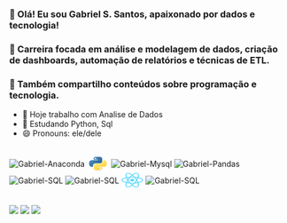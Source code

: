 ### 👋 Olá! Eu sou Gabriel S. Santos, apaixonado por dados e tecnologia! 
### 🚀 Carreira focada em análise e modelagem de dados, criação de dashboards, automação de relatórios e técnicas de ETL. 
### 🔭 Também compartilho conteúdos sobre programação e tecnologia.

- 🔭 Hoje trabalho com Analise de Dados
- 🌱 Estudando Python, Sql
- 😄 Pronouns: ele/dele
      
<div style="display: inline_block"><br>
  
  <img align="center" alt="Gabriel-Anaconda" height="30" width="40" src="https://cdn.jsdelivr.net/gh/devicons/devicon@latest/icons/anaconda/anaconda-original.svg">
  
  <img align="center" alt="Gabriel-Python" height="30" width="40" src="https://raw.githubusercontent.com/devicons/devicon/master/icons/python/python-original.svg">
  
  <img align="center" alt="Gabriel-Mysql" height="30" width="40" src="https://cdn.jsdelivr.net/gh/devicons/devicon@latest/icons/mysql/mysql-original.svg">
  
  <img align="center" alt="Gabriel-Pandas" height="30" width="40" src="https://cdn.jsdelivr.net/gh/devicons/devicon@latest/icons/pandas/pandas-original-wordmark.svg">
  
  <img align="center" alt="Gabriel-SQL" height="30" width="40" src="https://cdn.jsdelivr.net/gh/devicons/devicon@latest/icons/azuresqldatabase/azuresqldatabase-original.svg">
  
  <img align="center" alt="Gabriel-SQL" height="30" width="40" src="https://cdn.jsdelivr.net/gh/devicons/devicon@latest/icons/microsoftsqlserver/microsoftsqlserver-original-wordmark.svg">
  
  <img align="center" alt="Gabriel-React" height="30" width="40" src="https://raw.githubusercontent.com/devicons/devicon/master/icons/react/react-original.svg">
  
  <img align="center" alt="Gabriel-SQL" height="30" width="40" src="https://cdn.jsdelivr.net/gh/devicons/devicon@latest/icons/flutter/flutter-original.svg">
</div>
  
  ##
 
<div> 
  <a href="https://www.instagram.com/hornetdevelopers/" target="_blank"><img src="https://img.shields.io/badge/-Instagram-%23E4405F?style=for-the-badge&logo=instagram&logoColor=white" target="_blank"></a> 
  <a href = "hornetdeveloper@gmail.com"><img src="https://img.shields.io/badge/-Gmail-%23333?style=for-the-badge&logo=gmail&logoColor=white" target="_blank"></a>
  <a href="https://www.linkedin.com/in/gabriel-souza-santos-bb7b991a4/" target="_blank"><img src="https://img.shields.io/badge/-LinkedIn-%230077B5?style=for-the-badge&logo=linkedin&logoColor=white" target="_blank"></a> 
  
</div>
